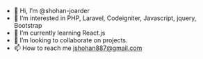 - 👋 Hi, I’m @shohan-joarder
- 👀 I’m interested in PHP, Laravel, Codeigniter, Javascript, jquery, Bootstrap
- 🌱 I’m currently learning React.js
- 💞️ I’m looking to collaborate on projects.
- 📫 How to reach me jshohan887@gmail.com

<!---
shohan-joarder/shohan-joarder is a ✨ special ✨ repository because its `README.md` (this file) appears on your GitHub profile.
You can click the Preview link to take a look at your changes.
--->
